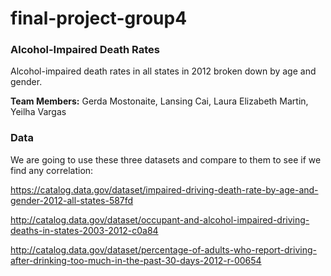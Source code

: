 # final-project-group4
### Alcohol-Impaired Death Rates

Alcohol-impaired death rates in all states in 2012 broken down by age and gender. 

**Team Members:** Gerda Mostonaite, Lansing Cai, Laura Elizabeth Martin, Yeilha Vargas


### Data

We are going to use these three datasets and compare to them to see if we find any correlation:


<https://catalog.data.gov/dataset/impaired-driving-death-rate-by-age-and-gender-2012-all-states-587fd>

<http://catalog.data.gov/dataset/occupant-and-alcohol-impaired-driving-deaths-in-states-2003-2012-c0a84>

<http://catalog.data.gov/dataset/percentage-of-adults-who-report-driving-after-drinking-too-much-in-the-past-30-days-2012-r-00654>

